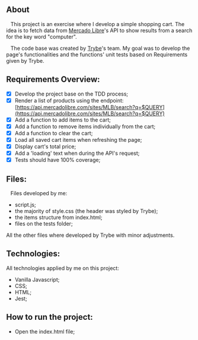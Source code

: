 ## About
&nbsp;&nbsp; This project is an exercise where I develop a simple shopping cart. The idea is to fetch data from [Mercado Libre](https://mercadolibre.com/)'s API to show results from a search for the key word "computer".

&nbsp;&nbsp; The code base was created by [Trybe](https://www.betrybe.com/)'s team. My goal was to develop the page's functionalities and the functions' unit tests based on Requirements given by Trybe.
	
## Requirements Overview:
- [x] Develop the project base on the TDD process;
- [x] Render a list of products using the endpoint: [https://api.mercadolibre.com/sites/MLB/search?q=$QUERY](https://api.mercadolibre.com/sites/MLB/search?q=$QUERY)
- [x] Add a function to add items to the cart;
- [x] Add a function to remove items individually from the cart;
- [x] Add a function to clear the cart;
- [x] Load all saved cart items when refreshing the page;
- [x] Display cart's total price;
- [x] Add a 'loading' text when during the API's request;
- [x] Tests should have 100% coverage;

## Files:
&nbsp;&nbsp; Files developed by me:
- script.js;
- the majority of style.css (the header was styled by Trybe);
- the items structure from index.html;
- files on the tests folder;

All the other files where developed by Trybe with minor adjustments.


## Technologies:
All technologies applied by me on this project:
- Vanilla Javascript;
- CSS;
- HTML;
- Jest;

## How to run the project:
- Open the index.html file;

